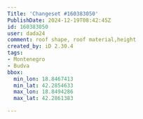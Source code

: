 ```yaml
---
Title: 'Changeset #160383050'
PublishDate: 2024-12-19T08:42:45Z
id: 160383050
user: dada24
comment: roof shape, roof material,height
created_by: iD 2.30.4
tags:
- Montenegro
- Budva
bbox:
  min_lon: 18.8467413
  min_lat: 42.2854633
  max_lon: 18.8494286
  max_lat: 42.2861383

---
```

